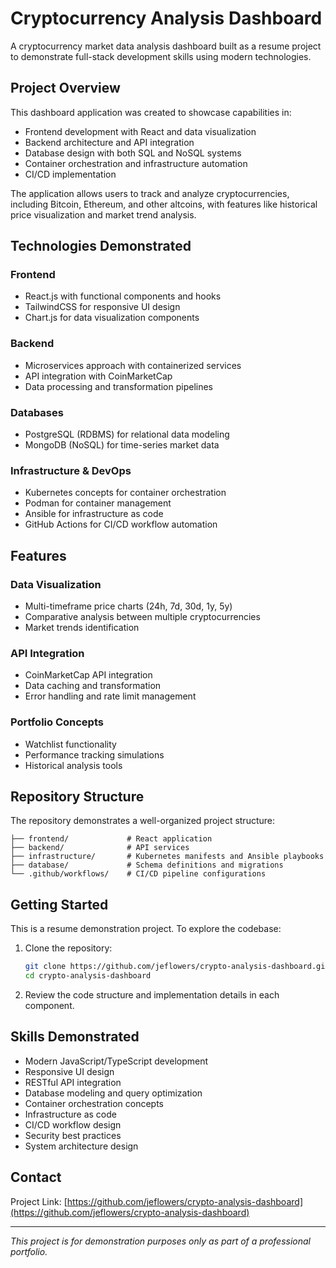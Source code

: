 # Cryptocurrency Analysis Dashboard

A cryptocurrency market data analysis dashboard built as a resume project to demonstrate full-stack development skills using modern technologies.

## Project Overview

This dashboard application was created to showcase capabilities in:

- Frontend development with React and data visualization
- Backend architecture and API integration
- Database design with both SQL and NoSQL systems
- Container orchestration and infrastructure automation
- CI/CD implementation

The application allows users to track and analyze cryptocurrencies, including Bitcoin, Ethereum, and other altcoins, with features like historical price visualization and market trend analysis.

## Technologies Demonstrated

### Frontend
- React.js with functional components and hooks
- TailwindCSS for responsive UI design
- Chart.js for data visualization components

### Backend
- Microservices approach with containerized services
- API integration with CoinMarketCap
- Data processing and transformation pipelines

### Databases
- PostgreSQL (RDBMS) for relational data modeling
- MongoDB (NoSQL) for time-series market data

### Infrastructure & DevOps
- Kubernetes concepts for container orchestration
- Podman for container management
- Ansible for infrastructure as code
- GitHub Actions for CI/CD workflow automation

## Features

### Data Visualization
- Multi-timeframe price charts (24h, 7d, 30d, 1y, 5y)
- Comparative analysis between multiple cryptocurrencies
- Market trends identification

### API Integration
- CoinMarketCap API integration
- Data caching and transformation
- Error handling and rate limit management

### Portfolio Concepts
- Watchlist functionality
- Performance tracking simulations
- Historical analysis tools

## Repository Structure

The repository demonstrates a well-organized project structure:

```
├── frontend/             # React application
├── backend/              # API services
├── infrastructure/       # Kubernetes manifests and Ansible playbooks
├── database/             # Schema definitions and migrations
└── .github/workflows/    # CI/CD pipeline configurations
```

## Getting Started

This is a resume demonstration project. To explore the codebase:

1. Clone the repository:
   ```bash
   git clone https://github.com/jeflowers/crypto-analysis-dashboard.git
   cd crypto-analysis-dashboard
   ```

2. Review the code structure and implementation details in each component.

## Skills Demonstrated

- Modern JavaScript/TypeScript development
- Responsive UI design
- RESTful API integration
- Database modeling and query optimization
- Container orchestration concepts
- Infrastructure as code
- CI/CD workflow design
- Security best practices
- System architecture design

## Contact

Project Link: [https://github.com/jeflowers/crypto-analysis-dashboard](https://github.com/jeflowers/crypto-analysis-dashboard)

---

*This project is for demonstration purposes only as part of a professional portfolio.*
